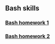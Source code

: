 ## Bash skills

### [Bash homework 1](hw1/vfokichev_bash_hw_1.txt)

### [Bash homework 2](hw2/vfokichev_bash_hw_2.txt)
